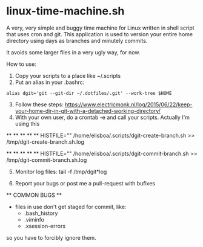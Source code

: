 # linux-time-machine.sh
A very, very simple and buggy time machine for Linux written in shell script that uses cron and git. This application is used to version your entire home directory using days as branches and minutely commits.

It avoids some larger files in a very ugly way, for now.


How to use:

1. Copy your scripts to a place like ~/.scripts
2. Put an alias in your .bashrc:
```
alias dgit='git --git-dir ~/.dotfiles/.git' --work-tree $HOME
```
3. Follow these steps: https://www.electricmonk.nl/log/2015/06/22/keep-your-home-dir-in-git-with-a-detached-working-directory/
4. With your own user, do a crontab -e and call your scripts. Actually I'm using this

** ** ** ** ** HISTFILE="" /home/elisboa/.scripts/dgit-create-branch.sh >> /tmp/dgit-create-branch.sh.log

** ** ** ** ** HISTFILE="" /home/elisboa/.scripts/dgit-commit-branch.sh >> /tmp/dgit-commit-branch.sh.log

5. Monitor log files: tail -f /tmp/dgit*log

6. Report your bugs or post me a pull-request with bufixes

** COMMON BUGS **
- files in use don't get staged for commit, like:
  - .bash_history
  - .viminfo
  - .xsession-errors
  
so you have to forcibly ignore them.
